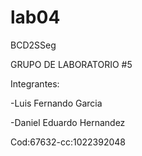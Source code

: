 # lab04
BCD2SSeg

GRUPO DE LABORATORIO #5

Integrantes:

-Luis Fernando Garcia

-Daniel Eduardo Hernandez

Cod:67632-cc:1022392048
